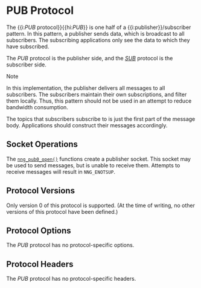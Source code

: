 # PUB Protocol

The {{i:*PUB* protocol}}{{hi:*PUB*}} is one half of a {{i:publisher}}/subscriber pattern.
In this pattern, a publisher sends data, which is broadcast to all
subscribers.
The subscribing applications only see the data to which
they have subscribed.

The _PUB_ protocol is the publisher side, and the
[_SUB_](sub.md) protocol is the subscriber side.

> [!NOTE]
> In this implementation, the publisher delivers all messages to all
> subscribers.
> The subscribers maintain their own subscriptions, and filter them locally.
> Thus, this pattern should not be used in an attempt to reduce bandwidth
> consumption.

The topics that subscribers subscribe to is just the first part of
the message body.
Applications should construct their messages accordingly.

## Socket Operations

The [`nng_pub0_open()`][nng_pub_open] functions create a publisher socket.
This socket may be used to send messages, but is unable to receive them.
Attempts to receive messages will result in `NNG_ENOTSUP`.

## Protocol Versions

Only version 0 of this protocol is supported.
(At the time of writing, no other versions of this protocol have been defined.)

## Protocol Options

The _PUB_ protocol has no protocol-specific options.

## Protocol Headers

The _PUB_ protocol has no protocol-specific headers.

[nng_pub_open]: TODO.md
